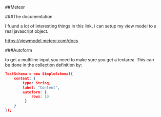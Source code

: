 ##Meteor

###The documentation

I fuund a lot of interesting things in this link, i can setup my view model to a real javascript object.

https://viewmodel.meteor.com/docs

###Autoform

to get a multiline input you need to make sure you get a textarea. This can be done in the collection definition by:
```json
TestSchema = new SimpleSchema({
    content: {
        type: String,
        label: "Content",
        autoform: {
            rows: 10
         }
    }
});
```